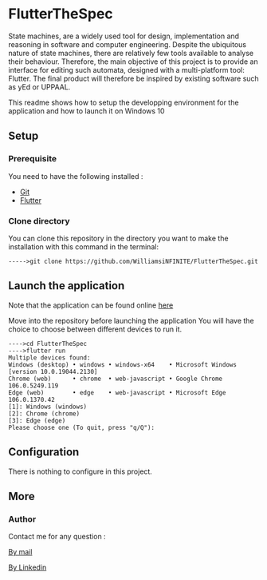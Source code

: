 # FlutterTheSpec

State machines, are a widely used tool for design, implementation and reasoning in software and computer engineering. Despite the ubiquitous nature of state machines, there are relatively few tools available to analyse their behaviour. Therefore, the main objective of this project is to provide an interface for editing such automata, designed with a multi-platform tool: Flutter. The final product will therefore be inspired by existing software such as yEd or UPPAAL.

This readme shows how to setup the developping environment for the application and how to launch it on Windows 10

## Setup

### Prerequisite

You need to have the following installed :

- [Git](https://git-scm.com/downloads)
- [Flutter](https://docs.flutter.dev/get-started/install)

### Clone directory

You can clone this repository in the directory you want to make the installation with this command in the terminal:

```console
----->git clone https://github.com/WilliamsiNFINITE/FlutterTheSpec.git
```

## Launch the application

Note that the application can be found online [here](https://flutter-the-spec.surge.sh/)

Move into the repository before launching the application You will have the choice to choose between different devices to run it. 

```console
---->cd FlutterTheSpec
---->flutter run
Multiple devices found:
Windows (desktop) • windows • windows-x64    • Microsoft Windows [version 10.0.19044.2130]
Chrome (web)      • chrome  • web-javascript • Google Chrome 106.0.5249.119
Edge (web)        • edge    • web-javascript • Microsoft Edge 106.0.1370.42
[1]: Windows (windows)
[2]: Chrome (chrome)
[3]: Edge (edge)
Please choose one (To quit, press "q/Q"):
```

## Configuration

There is nothing to configure in this project.

## More

### Author

Contact me for any question :

[By mail](mailto:williams.hoarau@ensta-bretagne.org)

[By Linkedin](https://www.linkedin.com/in/whoarau)



